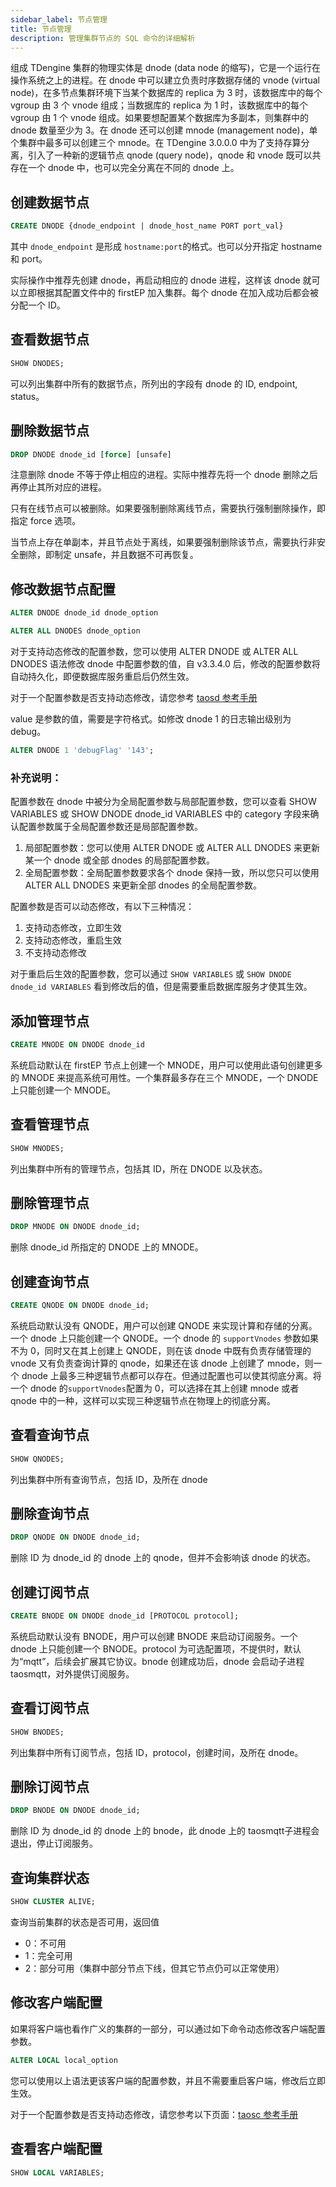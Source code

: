 ```yaml
---
sidebar_label: 节点管理
title: 节点管理
description: 管理集群节点的 SQL 命令的详细解析
---
```


组成 TDengine 集群的物理实体是 dnode (data node 的缩写)，它是一个运行在操作系统之上的进程。在 dnode 中可以建立负责时序数据存储的 vnode (virtual node)，在多节点集群环境下当某个数据库的 replica 为 3 时，该数据库中的每个 vgroup 由 3 个 vnode 组成；当数据库的 replica 为 1 时，该数据库中的每个 vgroup 由 1 个 vnode 组成。如果要想配置某个数据库为多副本，则集群中的 dnode 数量至少为 3。在 dnode 还可以创建 mnode (management node)，单个集群中最多可以创建三个 mnode。在 TDengine 3.0.0.0 中为了支持存算分离，引入了一种新的逻辑节点 qnode (query node)，qnode 和 vnode 既可以共存在一个 dnode 中，也可以完全分离在不同的 dnode 上。

## 创建数据节点

```sql
CREATE DNODE {dnode_endpoint | dnode_host_name PORT port_val}
```

其中 `dnode_endpoint` 是形成 `hostname:port`的格式。也可以分开指定 hostname 和 port。

实际操作中推荐先创建 dnode，再启动相应的 dnode 进程，这样该 dnode 就可以立即根据其配置文件中的 firstEP 加入集群。每个 dnode 在加入成功后都会被分配一个 ID。

## 查看数据节点

```sql
SHOW DNODES;
```

可以列出集群中所有的数据节点，所列出的字段有 dnode 的 ID, endpoint, status。

## 删除数据节点

```sql
DROP DNODE dnode_id [force] [unsafe]
```

注意删除 dnode 不等于停止相应的进程。实际中推荐先将一个 dnode 删除之后再停止其所对应的进程。

只有在线节点可以被删除。如果要强制删除离线节点，需要执行强制删除操作，即指定 force 选项。

当节点上存在单副本，并且节点处于离线，如果要强制删除该节点，需要执行非安全删除，即制定 unsafe，并且数据不可再恢复。

## 修改数据节点配置

```sql
ALTER DNODE dnode_id dnode_option

ALTER ALL DNODES dnode_option
```

对于支持动态修改的配置参数，您可以使用 ALTER DNODE 或 ALTER ALL DNODES 语法修改 dnode 中配置参数的值，自 v3.3.4.0 后，修改的配置参数将自动持久化，即便数据库服务重启后仍然生效。

对于一个配置参数是否支持动态修改，请您参考 [taosd 参考手册](https://docs.taosdata.com/reference/components/taosd)

value 是参数的值，需要是字符格式。如修改 dnode 1 的日志输出级别为 debug。

```sql
ALTER DNODE 1 'debugFlag' '143';
```

### 补充说明：
配置参数在 dnode 中被分为全局配置参数与局部配置参数，您可以查看 SHOW VARIABLES 或 SHOW DNODE dnode_id VARIABLES 中的 category 字段来确认配置参数属于全局配置参数还是局部配置参数。
1. 局部配置参数：您可以使用 ALTER DNODE 或 ALTER ALL DNODES 来更新某一个 dnode 或全部 dnodes 的局部配置参数。
2. 全局配置参数：全局配置参数要求各个 dnode 保持一致，所以您只可以使用 ALTER ALL DNODES 来更新全部 dnodes 的全局配置参数。

配置参数是否可以动态修改，有以下三种情况：
1. 支持动态修改，立即生效 
2. 支持动态修改，重启生效
3. 不支持动态修改

对于重启后生效的配置参数，您可以通过 `SHOW VARIABLES` 或 `SHOW DNODE dnode_id VARIABLES` 看到修改后的值，但是需要重启数据库服务才使其生效。

## 添加管理节点

```sql
CREATE MNODE ON DNODE dnode_id
```

系统启动默认在 firstEP 节点上创建一个 MNODE，用户可以使用此语句创建更多的 MNODE 来提高系统可用性。一个集群最多存在三个 MNODE，一个 DNODE 上只能创建一个 MNODE。

## 查看管理节点

```sql
SHOW MNODES;
```

列出集群中所有的管理节点，包括其 ID，所在 DNODE 以及状态。

## 删除管理节点

```sql
DROP MNODE ON DNODE dnode_id;
```

删除 dnode_id 所指定的 DNODE 上的 MNODE。

## 创建查询节点

```sql
CREATE QNODE ON DNODE dnode_id;
```

系统启动默认没有 QNODE，用户可以创建 QNODE 来实现计算和存储的分离。一个 dnode 上只能创建一个 QNODE。一个 dnode 的 `supportVnodes` 参数如果不为 0，同时又在其上创建上 QNODE，则在该 dnode 中既有负责存储管理的 vnode 又有负责查询计算的 qnode，如果还在该 dnode 上创建了 mnode，则一个 dnode 上最多三种逻辑节点都可以存在。但通过配置也可以使其彻底分离。将一个 dnode 的`supportVnodes`配置为 0，可以选择在其上创建 mnode 或者 qnode 中的一种，这样可以实现三种逻辑节点在物理上的彻底分离。

## 查看查询节点

```sql
SHOW QNODES;
```

列出集群中所有查询节点，包括 ID，及所在 dnode

## 删除查询节点

```sql
DROP QNODE ON DNODE dnode_id;
```

删除 ID 为 dnode_id 的 dnode 上的 qnode，但并不会影响该 dnode 的状态。

## 创建订阅节点

```sql
CREATE BNODE ON DNODE dnode_id [PROTOCOL protocol];
```

系统启动默认没有 BNODE，用户可以创建 BNODE 来启动订阅服务。一个 dnode 上只能创建一个 BNODE。protocol 为可选配置项，不提供时，默认为“mqtt”，后续会扩展其它协议。bnode 创建成功后，dnode 会启动子进程 taosmqtt，对外提供订阅服务。

## 查看订阅节点

```sql
SHOW BNODES;
```

列出集群中所有订阅节点，包括 ID，protocol，创建时间，及所在 dnode。

## 删除订阅节点

```sql
DROP BNODE ON DNODE dnode_id;
```

删除 ID 为 dnode_id 的 dnode 上的 bnode，此 dnode 上的 taosmqtt子进程会退出，停止订阅服务。

## 查询集群状态

```sql
SHOW CLUSTER ALIVE;
```

查询当前集群的状态是否可用，返回值
- 0：不可用
- 1：完全可用
- 2：部分可用（集群中部分节点下线，但其它节点仍可以正常使用） 

## 修改客户端配置

如果将客户端也看作广义的集群的一部分，可以通过如下命令动态修改客户端配置参数。

```sql
ALTER LOCAL local_option
```

您可以使用以上语法更该客户端的配置参数，并且不需要重启客户端，修改后立即生效。

对于一个配置参数是否支持动态修改，请您参考以下页面：[taosc 参考手册](https://docs.taosdata.com/reference/components/taosc/)


## 查看客户端配置

```sql
SHOW LOCAL VARIABLES;
```
